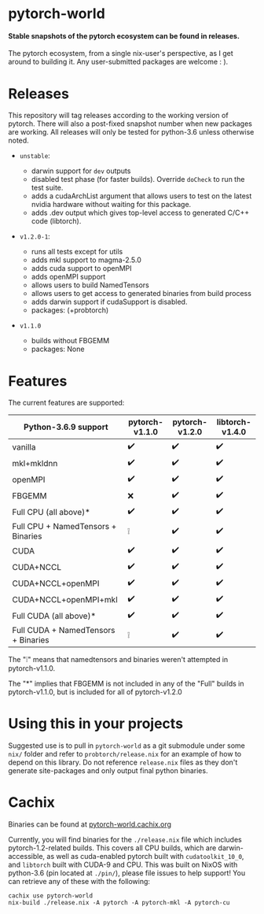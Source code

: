 pytorch-world
=============
<h4>Stable snapshots of the pytorch ecosystem can be found in releases.</h4>

The pytorch ecosystem, from a single nix-user's perspective, as I get around to building it.
Any user-submitted packages are welcome : ).

Releases
============================

This repository will tag releases according to the working version of pytorch.
There will also a post-fixed snapshot number when new packages are working.
All releases will only be tested for python-3.6 unless otherwise noted.

- `unstable`:
  - darwin support for `dev` outputs
  - disabled test phase (for faster builds). Override `doCheck` to run the test suite. 
  - adds a cudaArchList argument that allows users to test on the latest nvidia hardware without waiting for this package.
  - adds .dev output which gives top-level access to generated C/C++ code (libtorch).

- `v1.2.0-1`:
  - runs all tests except for utils
  - adds mkl support to magma-2.5.0
  - adds cuda support to openMPI
  - adds openMPI support
  - allows users to build NamedTensors
  - allows users to get access to generated binaries from build process
  - adds darwin support if cudaSupport is disabled.
  - packages: (+probtorch)

- `v1.1.0`
  - builds without FBGEMM
  - packages: None


Features
=============

The current features are supported:

| **Python-3.6.9 support**            | pytorch-v1.1.0     | pytorch-v1.2.0     | libtorch-v1.4.0    |
| ----------------------------------- | ------------------ | ------------------ | ------------------ |
| vanilla                             | :heavy_check_mark: | :heavy_check_mark: | :heavy_check_mark: |
| mkl+mkldnn                          | :heavy_check_mark: | :heavy_check_mark: | :heavy_check_mark: |
| openMPI                             | :heavy_check_mark: | :heavy_check_mark: | :heavy_check_mark: |
| FBGEMM                              | :x:                | :heavy_check_mark: | :heavy_check_mark: |
| Full CPU (all above)*               | :heavy_check_mark: | :heavy_check_mark: | :heavy_check_mark: |
| Full CPU + NamedTensors + Binaries  | :grey_exclamation: | :heavy_check_mark: | :heavy_check_mark: |
| CUDA                                | :heavy_check_mark: | :heavy_check_mark: | :heavy_check_mark: |
| CUDA+NCCL                           | :heavy_check_mark: | :heavy_check_mark: | :heavy_check_mark: |
| CUDA+NCCL+openMPI                   | :heavy_check_mark: | :heavy_check_mark: | :heavy_check_mark: |
| CUDA+NCCL+openMPI+mkl               | :heavy_check_mark: | :heavy_check_mark: | :heavy_check_mark: |
| Full CUDA (all above)*              | :heavy_check_mark: | :heavy_check_mark: | :heavy_check_mark: |
| Full CUDA + NamedTensors + Binaries | :grey_exclamation: | :heavy_check_mark: | :heavy_check_mark: |

The ":grey_exclamation:" means that namedtensors and binaries weren't attempted in pytorch-v1.1.0.

The "*" implies that FBGEMM is not included in any of the "Full" builds in pytorch-v1.1.0, but is included for all of pytorch-v1.2.0


Using this in your projects
============================

Suggested use is to pull in `pytorch-world` as a git submodule under some `nix/` folder and refer to `probtorch/release.nix` for an example of how to depend on this library.
Do not reference `release.nix` files as they don't generate site-packages and only output final python binaries.

Cachix
=============

Binaries can be found at [pytorch-world.cachix.org](https://pytorch-world.cachix.org)

Currently, you will find binaries for the `./release.nix` file which includes pytorch-1.2-related builds.
This covers all CPU builds, which are darwin-accessible, as well as cuda-enabled pytorch built with `cudatoolkit_10_0`, and `libtorch` built with CUDA-9 and CPU.
This was built on NixOS with python-3.6 (pin located at `./pin/`), please file issues to help support!
You can retrieve any of these with the following:

```
cachix use pytorch-world
nix-build ./release.nix -A pytorch -A pytorch-mkl -A pytorch-cu
```

